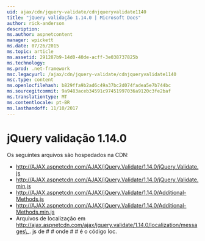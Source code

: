 ```yaml
---
uid: ajax/cdn/jquery-validate/cdnjqueryvalidate1140
title: "jQuery validação 1.14.0 | Microsoft Docs"
author: rick-anderson
description: 
ms.author: aspnetcontent
manager: wpickett
ms.date: 07/26/2015
ms.topic: article
ms.assetid: 291287b9-14d0-40de-acff-3e038737825b
ms.technology: 
ms.prod: .net-framework
msc.legacyurl: /ajax/cdn/jquery-validate/cdnjqueryvalidate1140
msc.type: content
ms.openlocfilehash: b829ffa9b2ad6c49a37bc2d074fadea5e7b744bc
ms.sourcegitcommit: 9a9483aceb34591c97451997036a9120c3fe2baf
ms.translationtype: MT
ms.contentlocale: pt-BR
ms.lasthandoff: 11/10/2017
---
```

<a name="jquery-validation-1140"></a>jQuery validação 1.14.0
====================
Os seguintes arquivos são hospedados na CDN:

- http://AJAX.aspnetcdn.com/AJAX/jQuery.Validate/1.14.0/jQuery.Validate.js
- http://AJAX.aspnetcdn.com/AJAX/jQuery.Validate/1.14.0/jQuery.Validate.min.js
- http://AJAX.aspnetcdn.com/AJAX/jQuery.Validate/1.14.0/Additional-Methods.js
- http://AJAX.aspnetcdn.com/AJAX/jQuery.Validate/1.14.0/Additional-Methods.min.js
- Arquivos de localização em http://ajax.aspnetcdn.com/ajax/jquery.validate/1.14.0/localization/messages\_. js de # # onde # # é o código loc.
